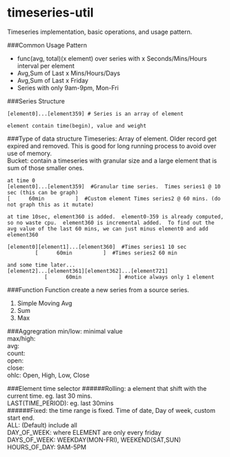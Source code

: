 timeseries-util
===============
Timeseries implementation, basic operations, and usage pattern.

###Common Usage Pattern
- func(avg, total)(x element) over series with x Seconds/Mins/Hours interval per element
- Avg,Sum of Last x Mins/Hours/Days 
- Avg,Sum of Last x Friday
- Series with only 9am-9pm, Mon-Fri

###Series Structure
```
[element0]...[element359] # Series is an array of element

element contain time(begin), value and weight
```

###Type of data structure
Timeseries: Array of element. Older record get expired and removed.  This is good for long running process to avoid over use of memory.  
Bucket: contain a timeseries with granular size and a large element that is sum of those smaller ones.  
```
at time 0
[element0]...[element359]  #Granular time series.  Times series1 @ 10 sec (this can be graph)
[      60min          ]  #Custom element Times series2 @ 60 mins. (do not graph this as it mutate)

at time 10sec, element360 is added.  element0-359 is already computed, so no waste cpu.  element360 is incremental added.  To find out the avg value of the last 60 mins, we can just minus element0 and add element360

[element0][element1]...[element360]  #Times series1 10 sec
         [      60min          ]  #Times series2 60 min

and some time later...
[element2]...[element361][element362]...[element721]
            [      60min            ] #notice always only 1 element
```

###Function
Function create a new series from a source series.
1. Simple Moving Avg
2. Sum
3. Max

###Aggregration
min/low: minimal value  
max/high:  
avg:  
count:  
open:  
close:  
ohlc: Open, High, Low, Close  

###Element time selector
######Rolling: a element that shift with the current time. eg. last 30 mins.   	
	LAST(TIME_PERIOD): eg. last 30mins  
######Fixed: the time range is fixed. Time of date, Day of week, custom start end.        
	ALL: (Default) include all  
	DAY_OF_WEEK: where ELEMENT are only every friday  
	DAYS_OF_WEEK: WEEKDAY(MON-FRI), WEEKEND(SAT,SUN)  
	HOURS_OF_DAY: 9AM-5PM  

